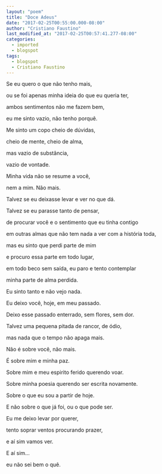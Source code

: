 ```yaml
---
layout: "poem"
title: "Doce Adeus"
date: "2017-02-25T00:55:00.000-08:00"
author: "Cristiano Faustino"
last_modified_at: "2017-02-25T00:57:41.277-08:00"
categories:
  - imported
  - blogspot
tags:
  - blogspot
  - Cristiano Faustino
---
```


Se eu quero o que não tenho mais,

ou se foi apenas minha ideia do que eu queria ter,

ambos sentimentos não me fazem bem,

eu me sinto vazio, não tenho porquê.

Me sinto um copo cheio de dúvidas,

cheio de mente, cheio de alma,

mas vazio de substância,

vazio de vontade.

Minha vida não se resume a você,

nem a mim. Não mais.

Talvez se eu deixasse levar e ver no que dá.

Talvez se eu parasse tanto de pensar,

de procurar você e o sentimento que eu tinha contigo

em outras almas que não tem nada a ver com a história toda,

mas eu sinto que perdi parte de mim

e procuro essa parte em todo lugar,

em todo beco sem saída, eu paro e tento contemplar

minha parte de alma perdida.

Eu sinto tanto e não vejo nada.

Eu deixo você, hoje, em meu passado.

Deixo esse passado enterrado, sem flores, sem dor.

Talvez uma pequena pitada de rancor, de ódio,

mas nada que o tempo não apaga mais.

Não é sobre você, não mais.

É sobre mim e minha paz.

Sobre mim e meu espirito ferido querendo voar.

Sobre minha poesia querendo ser escrita novamente.

Sobre o que eu sou a partir de hoje.

E não sobre o que já foi, ou o que pode ser.

Eu me deixo levar por querer,

tento soprar ventos procurando prazer,

e aí sim vamos ver.

E aí sim...

eu não sei bem o quê.